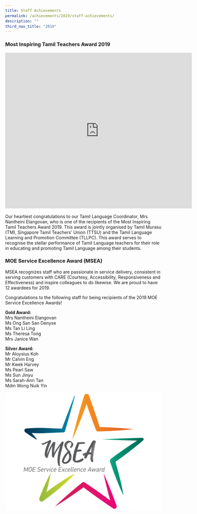 ```yaml
---
title: Staff Achievements
permalink: /achievements/2019/staff-achievements/
description: ""
third_nav_title: "2019"
---
```


### Most Inspiring Tamil Teachers Award 2019



<iframe allowfullscreen="true" height="500" width="600" frameborder="0" src="https://docs.google.com/presentation/d/e/2PACX-1vTH2pbgz5pLyWoAmVBduW2Fmx8dro-gE2zBNfXyyRz9JyR1l8Jn3cQFFHaJvwPvSXoOzQWTKoL3N2HT/embed?start=false&amp;loop=true&amp;delayms=10000"></iframe>

Our heartiest congratulations to our Tamil Language Coordinator, Mrs Nantheini Elangovan, who is one of the recipients of the Most Inspiring Tamil Teachers Award 2019.&nbsp;This award is jointly organised by Tamil Murasu (TM), Singapore Tamil Teachers' Union (TTSU) and the Tamil Language Learning and Promotion Committee (TLLPC). This award serves to recognise the stellar performance of Tamil Language teachers for their role in educating and promoting Tamil Language among their students.&nbsp;&nbsp;

### MOE Service Excellence Award (MSEA)

MSEA recognizes staff who are passionate in service delivery, consistent in serving customers with CARE (Courtesy, Accessibility, Responsiveness and Effectiveness) and inspire colleagues to do likewise. We are proud to have 12 awardees for 2019.&nbsp;

Congratulations to the following staff for being recipients of the 2019 MOE Service Excellence Awards!  
  
**Gold Award:**&nbsp;<br>
Mrs Nantheini Elangovan <br>
Ms Ong San San Denyse <br>
Ms Tan Li Ling<br>
Ms Theresa Tong<br>
Mrs Janice Wan  
  
**Silver Award:** <br>
Mr Aloysius Koh<br>
Mr Calvin Eng<br>
Mr Kwek Harvey<br>
Ms Pearl Saw<br>
Ms Sun Jinyu<br>
Ms Sarah-Ann Tan<br>
Mdm Wong Nuik Yin

![](/images/MSEA%20Logo.png)